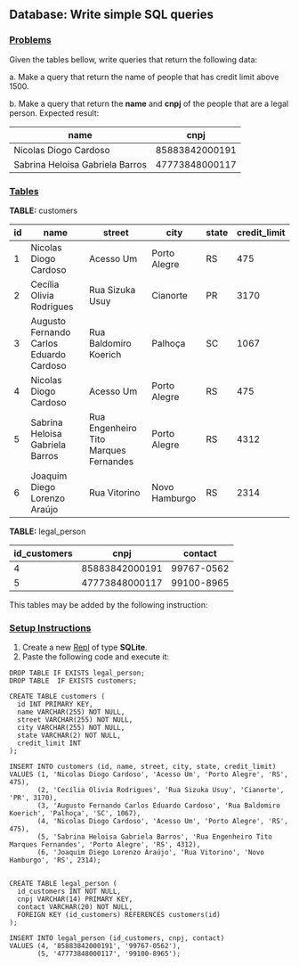 ## Database: Write simple SQL queries 

### <u>Problems </u>

Given the tables bellow, write queries that return the following data:

a. Make a query that return the name of people that has credit limit above 1500.

b. Make a query that return the **name** and **cnpj** of the people that are a legal person. Expected result:

| name                            | cnpj            |
|---------------------------------|-----------------|
| Nicolas Diogo Cardoso           | 85883842000191  |
| Sabrina Heloisa Gabriela Barros | 47773848000117  |


### <u>Tables</u>

**TABLE:** customers

| id | name                                    | street                                | city          | state | credit_limit |
|----|-----------------------------------------|---------------------------------------|---------------|-------|--------------|
| 1  | Nicolas Diogo Cardoso                   | Acesso Um                             | Porto Alegre  | RS    | 475          |
| 2  | Cecília Olivia Rodrigues                | Rua Sizuka Usuy                       | Cianorte      | PR    | 3170         |
| 3  | Augusto Fernando Carlos Eduardo Cardoso | Rua Baldomiro Koerich                 | Palhoça       | SC    | 1067         |
| 4  | Nicolas Diogo Cardoso                   | Acesso Um                             | Porto Alegre  | RS    | 475          |
| 5  | Sabrina Heloisa Gabriela Barros         | Rua Engenheiro Tito Marques Fernandes | Porto Alegre  | RS    | 4312         |
| 6  | Joaquim Diego Lorenzo Araújo            | Rua Vitorino                          | Novo Hamburgo | RS    | 2314         |


**TABLE:** legal_person

| id_customers | cnpj           | contact    |
|--------------|----------------|------------|
| 4            | 85883842000191 | 99767-0562 |
| 5            | 47773848000117 | 99100-8965 |


This tables may be added by the following instruction:

### <u>Setup Instructions</u>

1. Create a new [Repl](https://replit.com/) of type **SQLite**.
2. Paste the following code and execute it:
```vim
DROP TABLE IF EXISTS legal_person;
DROP TABLE  IF EXISTS customers;

CREATE TABLE customers (
  id INT PRIMARY KEY,
  name VARCHAR(255) NOT NULL,
  street VARCHAR(255) NOT NULL,
  city VARCHAR(255) NOT NULL,
  state VARCHAR(2) NOT NULL,
  credit_limit INT
);

INSERT INTO customers (id, name, street, city, state, credit_limit)
VALUES (1, 'Nicolas Diogo Cardoso', 'Acesso Um', 'Porto Alegre', 'RS', 475),
       (2, 'Cecília Olivia Rodrigues', 'Rua Sizuka Usuy', 'Cianorte', 'PR', 3170),
       (3, 'Augusto Fernando Carlos Eduardo Cardoso', 'Rua Baldomiro Koerich', 'Palhoça', 'SC', 1067),
       (4, 'Nicolas Diogo Cardoso', 'Acesso Um', 'Porto Alegre', 'RS', 475),
       (5, 'Sabrina Heloisa Gabriela Barros', 'Rua Engenheiro Tito Marques Fernandes', 'Porto Alegre', 'RS', 4312),
       (6, 'Joaquim Diego Lorenzo Araújo', 'Rua Vitorino', 'Novo Hamburgo', 'RS', 2314);


CREATE TABLE legal_person (
  id_customers INT NOT NULL,
  cnpj VARCHAR(14) PRIMARY KEY,
  contact VARCHAR(20) NOT NULL,
  FOREIGN KEY (id_customers) REFERENCES customers(id)
);

INSERT INTO legal_person (id_customers, cnpj, contact)
VALUES (4, '85883842000191', '99767-0562'),
       (5, '47773848000117', '99100-8965');
```
